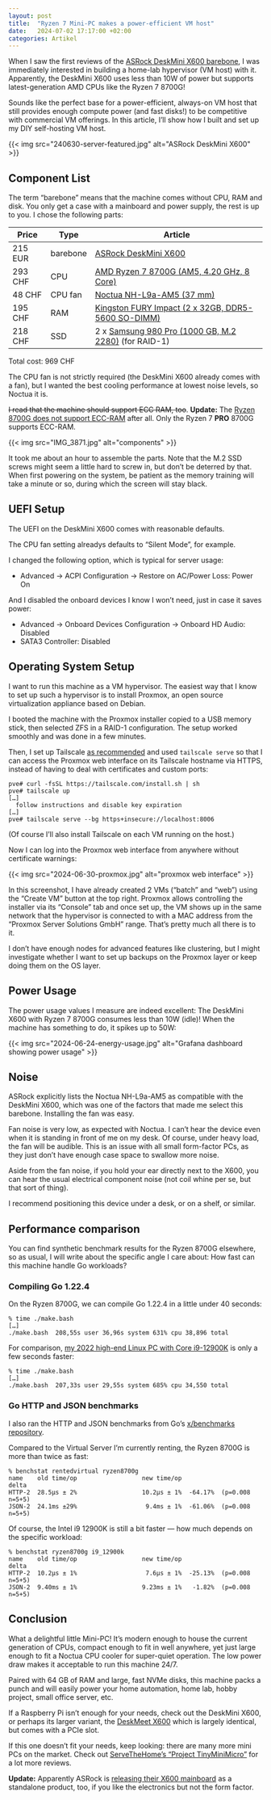 ```yaml
---
layout: post
title:  "Ryzen 7 Mini-PC makes a power-efficient VM host"
date:   2024-07-02 17:17:00 +02:00
categories: Artikel
---
```


When I saw the first reviews of the [ASRock DeskMini X600
barebone](https://www.asrock.com/nettop/AMD/DeskMini%20X600%20Series/index.asp),
I was immediately interested in building a home-lab hypervisor (VM host) with
it. Apparently, the DeskMini X600 uses less than 10W of power but supports
latest-generation AMD CPUs like the Ryzen 7 8700G!

Sounds like the perfect base for a power-efficient, always-on VM host that still
provides enough compute power (and fast disks!) to be competitive with
commercial VM offerings. In this article, I’ll show how I built and set up my
DIY self-hosting VM host.

{{< img src="240630-server-featured.jpg" alt="ASRock DeskMini X600" >}}

## Component List

The term “barebone” means that the machine comes without CPU, RAM and disk. You
only get a case with a mainboard and power supply, the rest is up to you. I
chose the following parts:

| Price   | Type     | Article                                                                                                                                                                         |
|---------|----------|---------------------------------------------------------------------------------------------------------------------------------------------------------------------------------|
| 215 EUR | barebone | [ASRock DeskMini X600](https://shop.jzelectronic.de/product_info.php?info=p75250_asrock-deskmini-x600.html)                                                                     |
| 293 CHF | CPU      | [AMD Ryzen 7 8700G (AM5, 4.20 GHz, 8 Core)](https://www.digitec.ch/de/s1/product/amd-ryzen-7-8700g-am5-420-ghz-8-core-prozessor-42390585?supplier=406802)                       |
| 48 CHF  | CPU fan  | [Noctua NH-L9a-AM5 (37 mm)](https://www.digitec.ch/de/s1/product/noctua-nh-l9a-am5-37-mm-cpu-kuehler-24147242?supplier=406802)                                                  |
| 195 CHF | RAM      | [Kingston FURY Impact (2 x 32GB, DDR5-5600 SO-DIMM)](https://www.digitec.ch/de/s1/product/kingston-fury-impact-2-x-32gb-5600-mhz-ddr5-ram-so-dimm-ram-23704483?supplier=406802) |
| 218 CHF | SSD      | 2 x [Samsung 980 Pro (1000 GB, M.2 2280)](https://www.digitec.ch/de/s1/product/samsung-980-pro-1000-gb-m2-2280-ssd-13823466?supplier=406802) (for RAID-1)                       |

Total cost: 969 CHF

The CPU fan is not strictly required (the DeskMini X600 already comes with a
fan), but I wanted the best cooling performance at lowest noise levels, so
Noctua it is.

~~I read that the machine should support ECC RAM, too~~. **Update:** The [Ryzen
8700G does not support
ECC-RAM](https://www.tomshardware.com/pc-components/cpus/amd-confirms-ryzen-8000g-apus-dont-support-ecc-ram-despite-initial-claims)
after all. Only the Ryzen 7 **PRO** 8700G supports ECC-RAM.

{{< img src="IMG_3871.jpg" alt="components" >}}

It took me about an hour to assemble the parts. Note that the M.2 SSD screws
might seem a little hard to screw in, but don’t be deterred by that. When first
powering on the system, be patient as the memory training will take a minute or so,
during which the screen will stay black.

## UEFI Setup

The UEFI on the DeskMini X600 comes with reasonable defaults.

The CPU fan setting alreadys defaults to “Silent Mode”, for example.

I changed the following option, which is typical for server usage:

* Advanced → ACPI Configuration → Restore on AC/Power Loss: Power On

And I disabled the onboard devices I know I won’t need, just in case it saves power:

* Advanced → Onboard Devices Configuration → Onboard HD Audio: Disabled
* SATA3 Controller: Disabled

## Operating System Setup

I want to run this machine as a VM hypervisor. The easiest way that I know to set up such a hypervisor is to install Proxmox, an open
source virtualization appliance based on Debian.

I booted the machine with the Proxmox installer copied to a USB memory stick,
then selected ZFS in a RAID-1 configuration. The setup worked smoothly and was
done in a few minutes.

Then, I set up Tailscale [as recommended](https://tailscale.com/kb/1133/proxmox)
and used `tailscale serve` so that I can access the Proxmox web interface on its
Tailscale hostname via HTTPS, instead of having to deal with certificates and
custom ports:

```
pve# curl -fsSL https://tailscale.com/install.sh | sh
pve# tailscale up
[…]
  follow instructions and disable key expiration
[…]
pve# tailscale serve --bg https+insecure://localhost:8006
```

(Of course I’ll also install Tailscale on each VM running on the host.)

Now I can log into the Proxmox web interface from anywhere without certificate
warnings:

{{< img src="2024-06-30-proxmox.jpg" alt="proxmox web interface" >}}

In this screenshot, I have already created 2 VMs (“batch” and “web”) using the
“Create VM” button at the top right. Proxmox allows controlling the installer
via its “Console” tab and once set up, the VM shows up in the same network that
the hypervisor is connected to with a MAC address from the “Proxmox Server
Solutions GmbH” range. That’s pretty much all there is to it.

I don’t have enough nodes for advanced features like clustering, but I might
investigate whether I want to set up backups on the Proxmox layer or keep doing
them on the OS layer.

## Power Usage

The power usage values I measure are indeed excellent: The DeskMini X600 with
Ryzen 7 8700G consumes less than 10W (idle)! When the machine has something to
do, it spikes up to 50W:

{{< img src="2024-06-24-energy-usage.jpg" alt="Grafana dashboard showing power usage" >}}

## Noise

ASRock explicitly lists the Noctua NH-L9a-AM5 as compatible with the DeskMini
X600, which was one of the factors that made me select this barebone. Installing
the fan was easy.

Fan noise is very low, as expected with Noctua. I can’t hear the device even
when it is standing in front of me on my desk. Of course, under heavy load, the
fan will be audible. This is an issue with all small form-factor PCs, as they
just don’t have enough case space to swallow more noise.

Aside from the fan noise, if you hold your ear directly next to the X600, you
can hear the usual electrical component noise (not coil whine per se, but that
sort of thing).

I recommend positioning this device under a desk, or on a shelf, or
similar.

## Performance comparison

You can find synthetic benchmark results for the Ryzen 8700G elsewhere, so as
usual, I will write about the specific angle I care about: How fast can this
machine handle Go workloads?

### Compiling Go 1.22.4

On the Ryzen 8700G, we can compile Go 1.22.4 in a little under 40 seconds:

```
% time ./make.bash
[…]
./make.bash  208,55s user 36,96s system 631% cpu 38,896 total
```

For comparison, [my 2022 high-end Linux PC with Core
i9-12900K](/posts/2022-01-15-high-end-linux-pc/) is only a few seconds faster:

```
% time ./make.bash
[…]
./make.bash  207,33s user 29,55s system 685% cpu 34,550 total
```

### Go HTTP and JSON benchmarks

I also ran the HTTP and JSON benchmarks from Go’s [x/benchmarks
repository](https://github.com/golang/benchmarks).

Compared to the Virtual Server I’m currently renting, the Ryzen 8700G is more
than twice as fast:

```
% benchstat rentedvirtual ryzen8700g 
name    old time/op                  new time/op                  delta
HTTP-2  28.5µs ± 2%                  10.2µs ± 1%  -64.17%  (p=0.008 n=5+5)
JSON-2  24.1ms ±29%                   9.4ms ± 1%  -61.06%  (p=0.008 n=5+5)
```

Of course, the Intel i9 12900K is still a bit faster — how much depends on the
specific workload:

```
% benchstat ryzen8700g i9_12900k 
name    old time/op                  new time/op                  delta
HTTP-2  10.2µs ± 1%                   7.6µs ± 1%  -25.13%  (p=0.008 n=5+5)
JSON-2  9.40ms ± 1%                  9.23ms ± 1%   -1.82%  (p=0.008 n=5+5)
```

## Conclusion

What a delightful little Mini-PC! It’s modern enough to house the current
generation of CPUs, compact enough to fit in well anywhere, yet just large
enough to fit a Noctua CPU cooler for super-quiet operation. The low power draw
makes it acceptable to run this machine 24/7.

Paired with 64 GB of RAM and large, fast NVMe disks, this machine packs a punch
and will easily power your home automation, home lab, hobby project, small office server, etc.

If a Raspberry Pi isn’t enough for your needs, check out the DeskMini X600, or
perhaps its larger variant, the [DeskMeet
X600](https://www.asrock.com/nettop/AMD/DeskMeet%20X600%20Series/index.asp)
which is largely identical, but comes with a PCIe slot.

If this one doesn’t fit your needs, keep looking: there are many more mini PCs
on the market. Check out [ServeTheHome’s “Project
TinyMiniMicro”](https://www.servethehome.com/introducing-project-tinyminimicro-home-lab-revolution/)
for a lot more reviews.

**Update:** Apparently ASRock is [releasing their X600
mainboard](https://www.golem.de/news/asrock-x600tm-itx-sehr-flaches-am5-mainboard-mit-externer-stromversorgung-2407-187469.html)
as a standalone product, too, if you like the electronics but not the form
factor.

